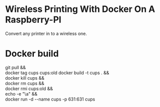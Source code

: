 # Wireless Printing With Docker On A Raspberry-PI

Convert any printer in to a wireless one.

# Docker build

git pull && \
docker tag cups cups:old
docker build -t cups . && \
docker kill cups && \
docker rm cups && \
docker rmi cups:old && \
echo -e "\a" && \
docker run -d --name cups -p 631:631 cups

